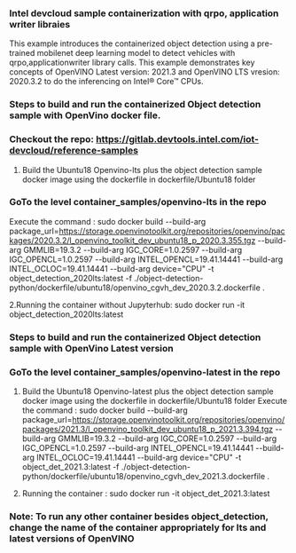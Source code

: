 ### Intel devcloud sample containerization  with qrpo, application writer libraies

This example introduces the containerized object detection using a pre-trained mobilenet deep learning model  to detect vehicles 
with qrpo,applicationwriter library calls. 
This example demonstrates key concepts of OpenVINO Latest version: 2021.3 and OpenVINO LTS vresion: 2020.3.2 to do  the inferencing on Intel® Core™ CPUs.


### Steps to build and run the containerized Object detection sample with  OpenVino docker file.
### Checkout the repo: https://gitlab.devtools.intel.com/iot-devcloud/reference-samples

1. Build the Ubuntu18 Openvino-lts plus the object detection sample docker image  using the dockerfile in dockerfile/Ubuntu18 folder

### GoTo the level container_samples/openvino-lts in the repo
Execute the command :
    sudo docker build --build-arg package_url=https://storage.openvinotoolkit.org/repositories/openvino/packages/2020.3.2/l_openvino_toolkit_dev_ubuntu18_p_2020.3.355.tgz 
	--build-arg GMMLIB=19.3.2 
	--build-arg IGC_CORE=1.0.2597 
	--build-arg IGC_OPENCL=1.0.2597 
	--build-arg INTEL_OPENCL=19.41.14441 
	--build-arg INTEL_OCLOC=19.41.14441
	--build-arg device="CPU"
	-t object_detection_2020lts:latest 
	-f ./object-detection-python/dockerfile/ubuntu18/openvino_cgvh_dev_2020.3.2.dockerfile .
	 
	 
2.Running the container without Jupyterhub:
      sudo docker run -it object_detection_2020lts:latest
	  
### Steps to build and run  the containerized Object detection sample with OpenVino Latest version 

###  GoTo the level container_samples/openvino-latest  in the repo
1. Build the Ubuntu18 Openvino-latest plus the object detection sample docker image  using the dockerfile in dockerfile/Ubuntu18 folder
Execute the command :
sudo docker build --build-arg package_url=https://storage.openvinotoolkit.org/repositories/openvino/packages/2021.3/l_openvino_toolkit_dev_ubuntu18_p_2021.3.394.tgz 
--build-arg GMMLIB=19.3.2 
--build-arg IGC_CORE=1.0.2597 
--build-arg IGC_OPENCL=1.0.2597
 --build-arg INTEL_OPENCL=19.41.14441
 --build-arg INTEL_OCLOC=19.41.14441 
 --build-arg device="CPU" 
 -t object_det_2021.3:latest 
 -f ./object-detection-python/dockerfile/ubuntu18/openvino_cgvh_dev_2021.3.dockerfile .

2. Running the container :
    sudo docker run -it object_det_2021.3:latest

### Note:  To run any other container besides object_detection, change the name of the container appropriately for lts and latest versions of OpenVINO 